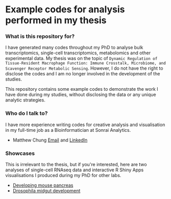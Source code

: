 # Example codes for analysis performed in my thesis

### What is this repository for?

I have generated many codes throughout my PhD to analyse bulk transcriptomics, single-cell transcriptomics, metabolomics and other experimental data. My thesis was on the topic of `Dynamic Regulation of Tissue-Resident Macrophage Function: Immune Crosstalk, Microbiome, and Scavenger Receptor Metabolic Sensing`. However, I do not have the right to disclose the codes and I am no longer involved in the development of the studies.

This repository contains some example codes to demonstrate the work I have done during my studies, without disclosing the data or any unique analytic strategies.

### Who do I talk to?

I have more experience writing codes for creative analysis and visualisation in my full-time job as a Bioinformatician at Sonrai Analytics.

* Matthew Chung [Email](m.chung@sonraianalytics.com) and [LinkedIn](linkedin.com/in/mattwhchung)

### Showcases

This is irrelevant to the thesis, but if you're interested, here are two analyses of single-cell RNAseq data and interactive R Shiny Apps visualisations I produced during my PhD for other labs.

* [Developing mouse pancreas](https://singlecellmatt.shinyapps.io/sneddonviz/)
* [Drosophila midgut development](https://singlecellmatt.shinyapps.io/DmelMidgutViz/)
